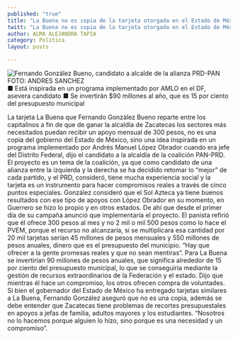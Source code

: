 ```yaml
---
published: "true"
title: "La Buena no es copia de la tarjeta otorgada en el Estado de México: Fernando González"
twitt: "La Buena no es copia de la tarjeta otorgada en el Estado de México: Fernando González"
author: ALMA ALEJANDRA TAPIA
category: Política
layout: posts

---
```


![Fernando González Bueno, candidato a alcalde de la alianza PRD-PAN FOTO: ANDRES SANCHEZ](http://i.imgur.com/Ua7FESAm.jpg)
■ Está inspirada en un programa implementado por AMLO en el DF, asevera candidato 
■ Se invertirán $90 millones al año, que es 15 por ciento del presupuesto municipal

La tarjeta La Buena que Fernando González Bueno reparte entre los capitalinos a fin de que de ganar la alcaldía de Zacatecas los sectores más necesitados puedan recibir un apoyo mensual de 300 pesos, no es una copia del gobierno del Estado de México, sino una idea inspirada en un programa implementado por Andrés Manuel López Obrador cuando era jefe del Distrito Federal, dijo el candidato a la alcaldía de la coalición PAN-PRD.
El proyecto es un tema de la coalición, ya que como candidato de una alianza entre la izquierda y la derecha se ha decidido retomar lo “mejor” de cada partido, y el PRD, consideró, tiene mucha experiencia social y la tarjeta es un instrumento para hacer compromisos reales a través de cinco puntos especiales.
González consideró que el Sol Azteca ya tiene buenos resultados con ese tipo de apoyos con López Obrador en su momento, en Guerrero se hizo lo propio y en otros estados. De ahí que desde el primer día de su campaña anunció que implementaría el proyecto.
El panista refirió que él ofrece 300 pesos al mes y no 2 mil o mil 500 pesos como lo hace el PVEM, porque el recurso no alcanzaría, si se multiplicara esa cantidad por 20 mil tarjetas serían 45 millones de pesos mensuales y 550 millones de pesos anuales, dinero que es el presupuesto del municipio. “Hay que ofrecer a la gente promesas reales y que no sean mentiras”.
Para La Buena se invertirían 90 millones de pesos anuales, que significa alrededor de 15 por ciento del presupuesto municipal, lo que se conseguiría mediante la gestión de recursos extraordinarios de la Federación y el estado. Dijo que mientras él hace un compromiso, los otros ofrecen compra de voluntades.
Si bien el gobernador del Estado de México ha entregado tarjetas similares a La Buena, Fernando González aseguró que no es una copia, además se debe entender que Zacatecas tiene problemas de recortes presupuestales en apoyos a jefas de familia, adultos mayores y los estudiantes. “Nosotros no lo hacemos porque alguien lo hizo, sino porque es una necesidad y un compromiso”.
